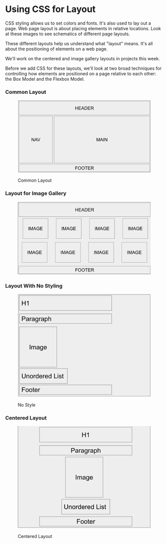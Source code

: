 # Using CSS for Layout

CSS styling allows us to set colors and fonts. It's also used to lay out a page. Web page layout is about placing elements in relative locations. Look at these images to see schematics of different page layouts.

These different layouts help us understand what "layout" means. It's all about the positioning of elements on a web page.

We'll work on the centered and image gallery layouts in projects this week.

Before we add CSS for these layouts, we'll look at two broad techniques for controlling how elements are positioned on a page relative to each other: the Box Model and the Flexbox Model. &#x20;

### Common Layout

<figure><img src="../../.gitbook/assets/image (2) (1).png" alt=""><figcaption><p>Common Layout</p></figcaption></figure>



### Layout for Image Gallery

<figure><img src="../../.gitbook/assets/image (1) (1) (1) (1) (1) (1).png" alt=""><figcaption></figcaption></figure>

### Layout With No Styling

<figure><img src="../../.gitbook/assets/image (2) (1) (1).png" alt=""><figcaption><p>No Style</p></figcaption></figure>



### Centered Layout

<figure><img src="../../.gitbook/assets/image (3) (1).png" alt=""><figcaption><p>Centered Layout</p></figcaption></figure>
